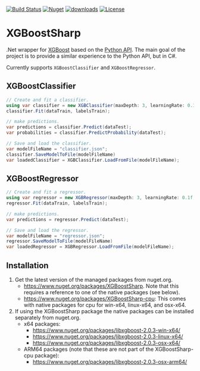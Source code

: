 ﻿[![Build Status](https://github.com/mdabros/XGBoostSharp/actions/workflows/dotnet.yml/badge.svg?branch=main)](https://github.com/mdabros/XGBoostSharp/actions/workflows/dotnet.yml)
[![Nuget](https://img.shields.io/nuget/v/XGBoostSharp?color=orange)](https://www.nuget.org/packages/XGBoostSharp/)
[![downloads](https://img.shields.io/nuget/dt/XGBoostSharp)](https://www.nuget.org/packages/XGBoostSharp)
[![License](https://img.shields.io/github/license/mdabros/XGBoostSharp)](https://github.com/mdabros/XGBoostSharp/blob/master/LICENSE)

# XGBoostSharp
.Net wrapper for [XGBoost](https://github.com/dmlc/xgboost) based on the [Python API](https://xgboost.readthedocs.io/en/latest/python/index.html).
The main goal of the project is to provide a similar experience to the Python API, but in C#.

Currently supports `XGBoostClassifier` and `XGBoostRegressor`.

## XGBoostClassifier
```csharp
// Create and fit a classifier.
using var classifier = new XGBClassifier(maxDepth: 3, learningRate: 0.1f, nEstimators: 100);
classifier.Fit(dataTrain, labelsTrain);

// make predictions.
var predictions = classifier.Predict(dataTest);
var probabilities = classifier.PredictProbability(dataTest);

// Save and load the classifier.
var modelFileName = "classifier.json";
classifier.SaveModelToFile(modelFileName)
var loadedClassifier = XGBClassifier.LoadFromFile(modelFileName);
```

## XGBoostRegressor
```csharp
// Create and fit a regressor.
using var regressor = new XGBRegressor(maxDepth: 3, learningRate: 0.1f, nEstimators: 100);
regressor.Fit(dataTrain, labelsTrain);

// make predictions.
var predictions = regressor.Predict(dataTest);

// Save and load the regressor.
var modelFileName = "regressor.json";
regressor.SaveModelToFile(modelFileName)
var loadedRegressor = XGBRegressor.LoadFromFile(modelFileName);
```

## Installation

1. Get the latest version of the managed packages from nuget.org.
   - https://www.nuget.org/packages/XGBoostSharp. Note that this requires a
     reference to one of the native packages (see below).
   - https://www.nuget.org/packages/XGBoostSharp-cpu: This comes with native
     packages for cpu for win-x64, linux-x64, and osx-x64.
2. If using the XGBoostSharp package the native packages can be installed
   separately from nuget.org.
   - x64 packages:
     - https://www.nuget.org/packages/libxgboost-2.0.3-win-x64/
     - https://www.nuget.org/packages/libxgboost-2.0.3-linux-x64/
     - https://www.nuget.org/packages/libxgboost-2.0.3-osx-x64/
   - ARM64 packages (note that these are not part of the XGBoostSharp-cpu
     package):
     - https://www.nuget.org/packages/libxgboost-2.0.3-osx-arm64/

